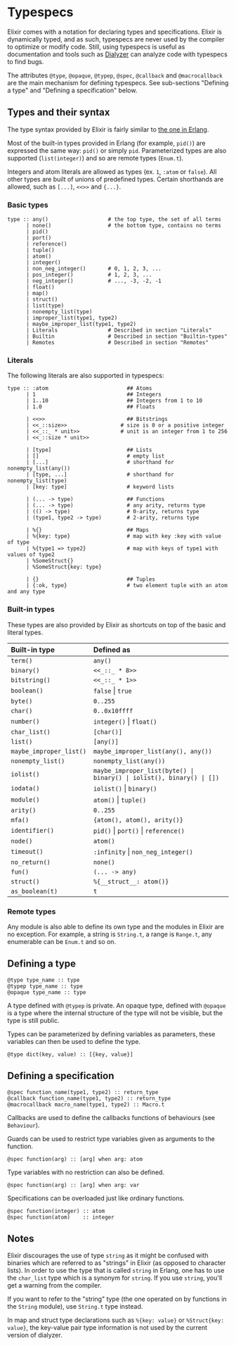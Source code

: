# Typespecs

Elixir comes with a notation for declaring types and specifications. Elixir is dynamically typed, and as such, typespecs are never used by the compiler to optimize or modify code. Still, using typespecs is useful as documentation and tools such as [Dialyzer](http://www.erlang.org/doc/man/dialyzer.html) can analyze code with typespecs to find bugs.

The attributes `@type`, `@opaque`, `@typep`, `@spec`, `@callback` and `@macrocallback` are the main mechanism for defining typespecs. See sub-sections "Defining a type" and "Defining a specification" below.

## Types and their syntax

The type syntax provided by Elixir is fairly similar to [the one in Erlang](http://www.erlang.org/doc/reference_manual/typespec.html).

Most of the built-in types provided in Erlang (for example, `pid()`) are expressed the same way: `pid()` or simply `pid`. Parameterized types are also supported (`list(integer)`) and so are remote types (`Enum.t`).

Integers and atom literals are allowed as types (ex. `1`, `:atom` or `false`). All other types are built of unions of predefined types. Certain shorthands are allowed, such as `[...]`, `<<>>` and `{...}`.

### Basic types

    type :: any()                   # the top type, the set of all terms
          | none()                  # the bottom type, contains no terms
          | pid()
          | port()
          | reference()
          | tuple()
          | atom()
          | integer()
          | non_neg_integer()       # 0, 1, 2, 3, ...
          | pos_integer()           # 1, 2, 3, ...
          | neg_integer()           # ..., -3, -2, -1
          | float()
          | map()
          | struct()
          | list(type)
          | nonempty_list(type)
          | improper_list(type1, type2)
          | maybe_improper_list(type1, type2)
          | Literals                # Described in section "Literals"
          | Builtin                 # Described in section "Builtin-types"
          | Remotes                 # Described in section "Remotes"

### Literals

The following literals are also supported in typespecs:

    type :: :atom                         ## Atoms
          | 1                             ## Integers
          | 1..10                         ## Integers from 1 to 10
          | 1.0                           ## Floats

          | <<>>                          ## Bitstrings
          | <<_::size>>                 # size is 0 or a positive integer
          | <<_::_ * unit>>             # unit is an integer from 1 to 256
          | <<_::size * unit>>

          | [type]                        ## Lists
          | []                            # empty list
          | [...]                         # shorthand for nonempty_list(any())
          | [type, ...]                   # shorthand for nonempty_list(type)
          | [key: type]                   # keyword lists

          | (... -> type)                 ## Functions
          | (... -> type)                 # any arity, returns type
          | (() -> type)                  # 0-arity, returns type
          | (type1, type2 -> type)        # 2-arity, returns type

          | %{}                           ## Maps
          | %{key: type}                  # map with key :key with value of type
          | %{type1 => type2}             # map with keys of type1 with values of type2
          | %SomeStruct{}
          | %SomeStruct{key: type}

          | {}                            ## Tuples
          | {:ok, type}                   # two element tuple with an atom and any type

### Built-in types

These types are also provided by Elixir as shortcuts on top of the basic and literal types.

Built-in type           | Defined as
:---------------------- | :---------
`term()`                | `any()`
`binary()`              | `<<_::_ * 8>>`
`bitstring()`           | `<<_::_ * 1>>`
`boolean()`             | `false` \| `true`
`byte()`                | `0..255`
`char()`                | `0..0x10ffff`
`number()`              | `integer()` \| `float()`
`char_list()`           | `[char()]`
`list()`                | `[any()]`
`maybe_improper_list()` | `maybe_improper_list(any(), any())`
`nonempty_list()`       | `nonempty_list(any())`
`iolist()`              | `maybe_improper_list(byte() \| binary() \| iolist(), binary() \| [])`
`iodata()`              | `iolist()` \| `binary()`
`module()`              | `atom()` \| `tuple()`
`arity()`               | `0..255`
`mfa()`                 | `{atom(), atom(), arity()}`
`identifier()`          | `pid()` \| `port()` \| `reference()`
`node()`                | `atom()`
`timeout()`             | `:infinity` \| `non_neg_integer()`
`no_return()`           | `none()`
`fun()`                 | `(... -> any)`
`struct()`              | `%{__struct__: atom()}`
`as_boolean(t)`         | `t`

### Remote types

Any module is also able to define its own type and the modules in Elixir are no exception. For example, a string is `String.t`, a range is `Range.t`, any enumerable can be `Enum.t` and so on.

## Defining a type

    @type type_name :: type
    @typep type_name :: type
    @opaque type_name :: type

A type defined with `@typep` is private. An opaque type, defined with `@opaque` is a type where the internal structure of the type will not be visible, but the type is still public.

Types can be parameterized by defining variables as parameters, these variables can then be used to define the type.

    @type dict(key, value) :: [{key, value}]

## Defining a specification

    @spec function_name(type1, type2) :: return_type
    @callback function_name(type1, type2) :: return_type
    @macrocallback macro_name(type1, type2) :: Macro.t

Callbacks are used to define the callbacks functions of behaviours (see `Behaviour`).

Guards can be used to restrict type variables given as arguments to the function.

    @spec function(arg) :: [arg] when arg: atom

Type variables with no restriction can also be defined.

    @spec function(arg) :: [arg] when arg: var

Specifications can be overloaded just like ordinary functions.

    @spec function(integer) :: atom
    @spec function(atom)    :: integer

## Notes

Elixir discourages the use of type `string` as it might be confused with binaries which are referred to as "strings" in Elixir (as opposed to character lists). In order to use the type that is called `string` in Erlang, one has to use the `char_list` type which is a synonym for `string`. If you use `string`, you'll get a warning from the compiler.

If you want to refer to the "string" type (the one operated on by functions in the `String` module), use `String.t` type instead.

In map and struct type declarations such as `%{key: value}` or `%Struct{key: value}`, the key-value pair type information is not used by the current version of dialyzer.

